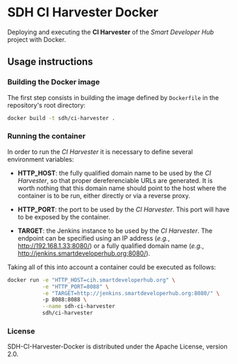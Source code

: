# SDH CI Harvester Docker

Deploying and executing the __CI Harvester__ of the *Smart Developer Hub* project with Docker.

## Usage instructions

### Building the Docker image

The first step consists in building the image defined by `Dockerfile` in the repository's root directory:

```bash
docker build -t sdh/ci-harvester .
```

### Running the container

In order to run the *CI Harvester* it is necessary to define several environment variables:

* __HTTP_HOST__: the fully qualified domain name to be used by the *CI Harvester*, so that proper dereferenciable URLs are generated. It is worth nothing that this domain name should point to the host where the container is to be run, either directly or via a reverse proxy.

* __HTTP_PORT__: the port to be used by the *CI Harvester*. This port will have to be exposed by the container. 

* __TARGET__: the Jenkins instance to be used by the *CI Harvester*. The endpoint can be specified using an IP address (*e.g.*, http://192.168.1.33:8080/) or a fully qualified domain name (*e.g.*, http://jenkins.smartdeveloperhub.org:8080/). 

Taking all of this into account a container could be executed as follows:

```bash
docker run -e "HTTP_HOST=cih.smartdeveloperhub.org" \
           -e "HTTP_PORT=8088" \
           -e "TARGET=http://jenkins.smartdeveloperhub.org:8080/" \ 
           -p 8088:8088 \
           --name sdh-ci-harvester 
           sdh/ci-harvester
```

### License

SDH-CI-Harvester-Docker is distributed under the Apache License, version 2.0.
